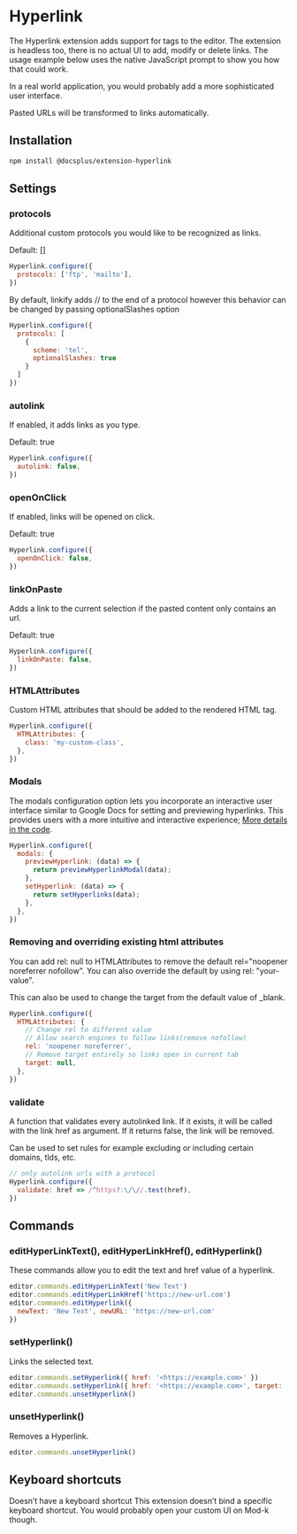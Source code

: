 # Hyperlink

The Hyperlink extension adds support for tags to the editor. The extension is headless too, there is no actual UI to add, modify or delete links. The usage example below uses the native JavaScript prompt to show you how that could work.

In a real world application, you would probably add a more sophisticated user interface.

Pasted URLs will be transformed to links automatically.

## Installation

````sh
npm install @docsplus/extension-hyperlink
````

## Settings

### protocols

Additional custom protocols you would like to be recognized as links.

Default: []

````js
Hyperlink.configure({
  protocols: ['ftp', 'mailto'],
})
````

By default, linkify adds // to the end of a protocol however this behavior can be changed by passing optionalSlashes option

````js
Hyperlink.configure({
  protocols: [
    {
      scheme: 'tel',
      optionalSlashes: true
    }
  ]
})
````

### autolink

If enabled, it adds links as you type.

Default: true

````js
Hyperlink.configure({
  autolink: false,
})
````

### openOnClick

If enabled, links will be opened on click.

Default: true

````js
Hyperlink.configure({
  openOnClick: false,
})
````

### linkOnPaste

Adds a link to the current selection if the pasted content only contains an url.

Default: true

````js
Hyperlink.configure({
  linkOnPaste: false,
})
````

### HTMLAttributes

Custom HTML attributes that should be added to the rendered HTML tag.

````js
Hyperlink.configure({
  HTMLAttributes: {
    class: 'my-custom-class',
  },
})
````

### Modals

The modals configuration option lets you incorporate an interactive user interface similar to Google Docs for setting and previewing hyperlinks. This provides users with a more intuitive and interactive experience; [More details in the code](https://github.com/HMarzban/extension-hyperlink/blob/4f37ffa18237f10d76c316844b1c2ab20b751fe9/packages/nextjs/src/components/Tiptap.tsx#L21-L28).
````js
Hyperlink.configure({
  modals: {
    previewHyperlink: (data) => {
      return previewHyperlinkModal(data);
    },
    setHyperlink: (data) => {
      return setHyperlinks(data);
    },
  },
})
````

### Removing and overriding existing html attributes

You can add rel: null to HTMLAttributes to remove the default rel="noopener noreferrer nofollow". You can also override the default by using rel: "your-value".

This can also be used to change the target from the default value of _blank.

````js
Hyperlink.configure({
  HTMLAttributes: {
    // Change rel to different value
    // Allow search engines to follow links(remove nofollow)
    rel: 'noopener noreferrer',
    // Remove target entirely so links open in current tab
    target: null,
  },
})
````

### validate

A function that validates every autolinked link. If it exists, it will be called with the link href as argument. If it returns false, the link will be removed.

Can be used to set rules for example excluding or including certain domains, tlds, etc.

````js
// only autolink urls with a protocol
Hyperlink.configure({
  validate: href => /^https?:\/\//.test(href),
})
````

## Commands

### editHyperLinkText(), editHyperLinkHref(), editHyperlink()

These commands allow you to edit the text and href value of a hyperlink.

```js
editor.commands.editHyperLinkText('New Text')
editor.commands.editHyperLinkHref('https://new-url.com')
editor.commands.editHyperlink({
  newText: 'New Text', newURL: 'https://new-url.com'
})
```

### setHyperlink()

Links the selected text.

````js
editor.commands.setHyperlink({ href: '<https://example.com>' })
editor.commands.setHyperlink({ href: '<https://example.com>', target: '_blank' })
editor.commands.unsetHyperlink()
````

### unsetHyperlink()

Removes a Hyperlink.

````js
editor.commands.unsetHyperlink()
````

## Keyboard shortcuts

Doesn’t have a keyboard shortcut
This extension doesn’t bind a specific keyboard shortcut. You would probably open your custom UI on Mod-k though.
